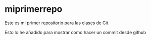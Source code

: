 # miprimerrepo
Este es mi  primer repositorio para las clases de Git 

Esto lo he añadido para mostrar como hacer un commit desde github
